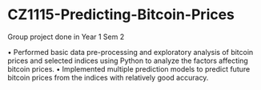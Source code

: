 # CZ1115-Predicting-Bitcoin-Prices

Group project done in Year 1 Sem 2

• Performed basic data pre-processing and exploratory analysis of bitcoin prices and selected indices using Python to analyze the factors affecting bitcoin prices.
• Implemented multiple prediction models to predict future bitcoin prices from the indices with relatively good accuracy.

